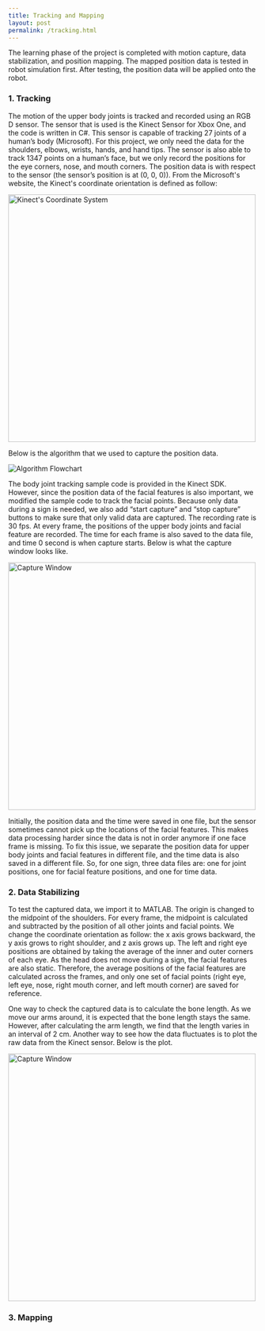 ```yaml
---
title: Tracking and Mapping
layout: post
permalink: /tracking.html
---
```

The learning phase of the project is completed with motion capture, data stabilization, and position mapping. The mapped position data is tested in robot simulation first. After testing, the position data will be applied onto the robot.

### 1. Tracking
The motion of the upper body joints is tracked and recorded using an RGB D sensor. The sensor that is used is the Kinect Sensor for Xbox One, and the code is written in C#. This sensor is capable of tracking 27 joints of a human’s body (Microsoft). For this project, we only need the data for the shoulders, elbows, wrists, hands, and hand tips. The sensor is also able to track 1347 points on a human’s face, but we only record the positions for the eye corners, nose, and mouth corners. The position data is with respect to the sensor (the sensor’s position is at (0, 0, 0)). From the Microsoft's website, the Kinect's coordinate orientation is defined as follow:

<img src="{{site.baseurl}}/imgs/KinectCoord.png" alt="Kinect's Coordinate System" class = "centered" width="500">

Below is the algorithm that we used to capture the position data.

![Algorithm Flowchart]({{site.baseurl}}/imgs/Algo.png)

The body joint tracking sample code is provided in the Kinect SDK. However, since the position data of the facial features is also important, we modified the sample code to track the facial points. Because only data during a sign is needed, we also add “start capture” and “stop capture” buttons to make sure that only valid data are captured. The recording rate is 30 fps. At every frame, the positions of the upper body joints and facial feature are recorded. The time for each frame is also saved to the data file, and time 0 second is when capture starts. Below is what the capture window looks like.

<img src="{{site.baseurl}}/imgs/Stop.png" alt="Capture Window" class = "centered"  width="500" >

Initially, the position data and the time were saved in one file, but the sensor sometimes cannot pick up the locations of the facial features. This makes data processing harder since the data is not in order anymore if one face frame is missing. To fix this issue, we separate the position data for upper body joints and facial features in different file, and the time data is also saved in a different file. So, for one sign, three data files are: one for joint positions, one for facial feature positions, and one for time data. 

### 2. Data Stabilizing
To test the captured data, we import it to MATLAB. The origin is changed to the midpoint of the shoulders. For every frame, the midpoint is calculated and subtracted by the position of all other joints and facial points. We change the coordinate orientation as follow: the x axis grows backward, the y axis grows to right shoulder, and z axis grows up. The left and right eye positions are obtained by taking the average of the inner and outer corners of each eye. As the head does not move during a sign, the facial features are also static. Therefore, the average positions of the facial features are calculated across the frames, and only one set of facial points (right eye, left eye, nose, right mouth corner, and left mouth corner) are saved for reference. 

One way to check the captured data is to calculate the bone length. As we move our arms around, it is expected that the bone length stays the same. However, after calculating the arm length, we find that the length varies in an interval of 2 cm. Another way to see how the data fluctuates is to plot the raw data from the Kinect sensor. Below is the plot.

<img src="{{site.baseurl}}/imgs/Stop.png" alt="Capture Window" class = "centered" width="500">


### 3. Mapping 
